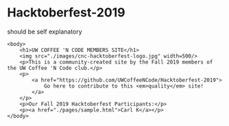 # Hacktoberfest-2019
should be self explanatory


<!DOCTYPE html>
<html>
    <head>
        <meta charset="utf-8">
        <meta http-equiv="X-UA-Compatible" content="IE=edge,chrome=1">
        <title></title>
        <meta name="description" content="">
        <meta name="viewport" content="width=device-width, initial-scale=1">
        <link rel="stylesheet" href="css/main.css">
        <link href="https://fonts.googleapis.com/css?family=Reenie+Beanie" rel="stylesheet">
    </head>

    <body>
        <h1>UW COFFEE 'N CODE MEMBERS SITE</h1>
        <img src="./images/cnc-hacktoberfest-logo.jpg" width=500/>
        <p>This is a community-created site by the Fall 2019 members of the UW Coffee 'N Code club.</p>
        <p>
            <a href="https://github.com/UWCoffeeNCode/Hacktoberfest-2019">
                Go here to contribute to this <em>quality</em> site!
            </a>
        </p>
        <p>Our Fall 2019 Hacktoberfest Participants:</p>
        <p><a href="./pages/sample.html">Carl K</a></p>
    </body>
</html>

